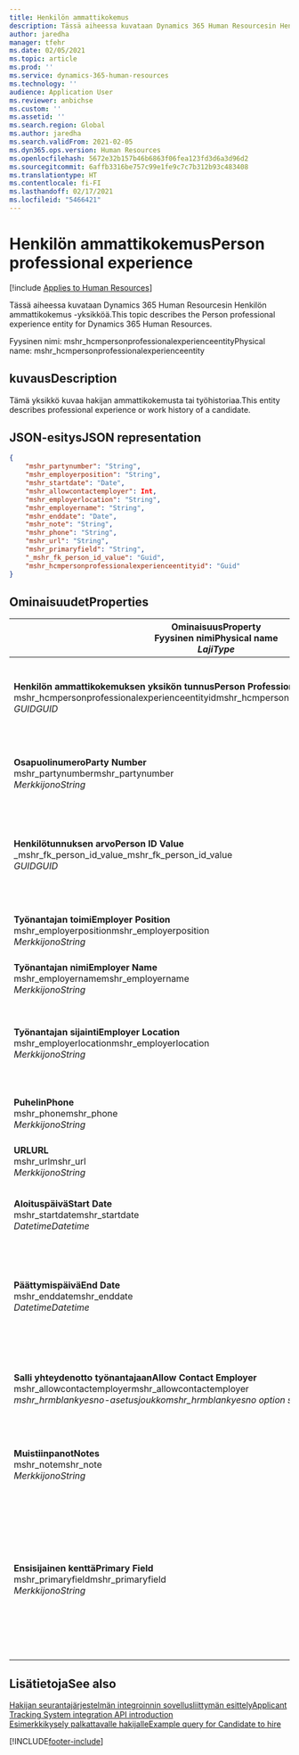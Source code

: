 ```yaml
---
title: Henkilön ammattikokemus
description: Tässä aiheessa kuvataan Dynamics 365 Human Resourcesin Henkilön ammattikokemus -yksikköä.
author: jaredha
manager: tfehr
ms.date: 02/05/2021
ms.topic: article
ms.prod: ''
ms.service: dynamics-365-human-resources
ms.technology: ''
audience: Application User
ms.reviewer: anbichse
ms.custom: ''
ms.assetid: ''
ms.search.region: Global
ms.author: jaredha
ms.search.validFrom: 2021-02-05
ms.dyn365.ops.version: Human Resources
ms.openlocfilehash: 5672e32b157b46b6863f06fea123fd3d6a3d96d2
ms.sourcegitcommit: 6affb3316be757c99e1fe9c7c7b312b93c483408
ms.translationtype: HT
ms.contentlocale: fi-FI
ms.lasthandoff: 02/17/2021
ms.locfileid: "5466421"
---
```

# <a name="person-professional-experience"></a><span data-ttu-id="f22eb-103">Henkilön ammattikokemus</span><span class="sxs-lookup"><span data-stu-id="f22eb-103">Person professional experience</span></span>

[!include [Applies to Human Resources](../includes/applies-to-hr.md)]

<span data-ttu-id="f22eb-104">Tässä aiheessa kuvataan Dynamics 365 Human Resourcesin Henkilön ammattikokemus -yksikköä.</span><span class="sxs-lookup"><span data-stu-id="f22eb-104">This topic describes the Person professional experience entity for Dynamics 365 Human Resources.</span></span>

<span data-ttu-id="f22eb-105">Fyysinen nimi: mshr_hcmpersonprofessionalexperienceentity</span><span class="sxs-lookup"><span data-stu-id="f22eb-105">Physical name: mshr_hcmpersonprofessionalexperienceentity</span></span>

## <a name="description"></a><span data-ttu-id="f22eb-106">kuvaus</span><span class="sxs-lookup"><span data-stu-id="f22eb-106">Description</span></span>

<span data-ttu-id="f22eb-107">Tämä yksikkö kuvaa hakijan ammattikokemusta tai työhistoriaa.</span><span class="sxs-lookup"><span data-stu-id="f22eb-107">This entity describes professional experience or work history of a candidate.</span></span>

## <a name="json-representation"></a><span data-ttu-id="f22eb-108">JSON-esitys</span><span class="sxs-lookup"><span data-stu-id="f22eb-108">JSON representation</span></span>

```json
{
    "mshr_partynumber": "String",
    "mshr_employerposition": "String",
    "mshr_startdate": "Date",
    "mshr_allowcontactemployer": Int,
    "mshr_employerlocation": "String",
    "mshr_employername": "String",
    "mshr_enddate": "Date",
    "mshr_note": "String",
    "mshr_phone": "String",
    "mshr_url": "String",
    "mshr_primaryfield": "String",
    "_mshr_fk_person_id_value": "Guid",
    "mshr_hcmpersonprofessionalexperienceentityid": "Guid"
}
```

## <a name="properties"></a><span data-ttu-id="f22eb-109">Ominaisuudet</span><span class="sxs-lookup"><span data-stu-id="f22eb-109">Properties</span></span>

| <span data-ttu-id="f22eb-110">Ominaisuus</span><span class="sxs-lookup"><span data-stu-id="f22eb-110">Property</span></span><br><span data-ttu-id="f22eb-111">**Fyysinen nimi**</span><span class="sxs-lookup"><span data-stu-id="f22eb-111">**Physical name**</span></span><br><span data-ttu-id="f22eb-112">**_Laji_**</span><span class="sxs-lookup"><span data-stu-id="f22eb-112">**_Type_**</span></span> | <span data-ttu-id="f22eb-113">Käytä</span><span class="sxs-lookup"><span data-stu-id="f22eb-113">Use</span></span> | <span data-ttu-id="f22eb-114">kuvaus</span><span class="sxs-lookup"><span data-stu-id="f22eb-114">Description</span></span> |
| --- | --- | --- |
| <span data-ttu-id="f22eb-115">**Henkilön ammattikokemuksen yksikön tunnus**</span><span class="sxs-lookup"><span data-stu-id="f22eb-115">**Person Professional Experience Entity ID**</span></span><br><span data-ttu-id="f22eb-116">mshr_hcmpersonprofessionalexperienceentityid</span><span class="sxs-lookup"><span data-stu-id="f22eb-116">mshr_hcmpersonprofessionalexperienceentityid</span></span><br><span data-ttu-id="f22eb-117">*GUID*</span><span class="sxs-lookup"><span data-stu-id="f22eb-117">*GUID*</span></span> | <span data-ttu-id="f22eb-118">Vain luku</span><span class="sxs-lookup"><span data-stu-id="f22eb-118">Read-only</span></span><br><span data-ttu-id="f22eb-119">Vaadittu</span><span class="sxs-lookup"><span data-stu-id="f22eb-119">Required</span></span> | <span data-ttu-id="f22eb-120">Järjestelmän luoma yksikkötietueen yksilöivä tunnus.</span><span class="sxs-lookup"><span data-stu-id="f22eb-120">System-generated unique identifier for the entity record.</span></span> |
| <span data-ttu-id="f22eb-121">**Osapuolinumero**</span><span class="sxs-lookup"><span data-stu-id="f22eb-121">**Party Number**</span></span><br><span data-ttu-id="f22eb-122">mshr_partynumber</span><span class="sxs-lookup"><span data-stu-id="f22eb-122">mshr_partynumber</span></span><br><span data-ttu-id="f22eb-123">*Merkkijono*</span><span class="sxs-lookup"><span data-stu-id="f22eb-123">*String*</span></span> | <span data-ttu-id="f22eb-124">Luku/Kirjoitus</span><span class="sxs-lookup"><span data-stu-id="f22eb-124">Read/write</span></span><br><span data-ttu-id="f22eb-125">Vaadittu</span><span class="sxs-lookup"><span data-stu-id="f22eb-125">Required</span></span> | <span data-ttu-id="f22eb-126">Hakijan henkilöntietueen yksilöivä tunnus.</span><span class="sxs-lookup"><span data-stu-id="f22eb-126">Unique identifier of the person record for the candidate.</span></span> |
| <span data-ttu-id="f22eb-127">**Henkilötunnuksen arvo**</span><span class="sxs-lookup"><span data-stu-id="f22eb-127">**Person ID Value**</span></span><br><span data-ttu-id="f22eb-128">_mshr_fk_person_id_value</span><span class="sxs-lookup"><span data-stu-id="f22eb-128">_mshr_fk_person_id_value</span></span><br><span data-ttu-id="f22eb-129">*GUID*</span><span class="sxs-lookup"><span data-stu-id="f22eb-129">*GUID*</span></span> | <span data-ttu-id="f22eb-130">Vain luku</span><span class="sxs-lookup"><span data-stu-id="f22eb-130">Read-only</span></span><br><span data-ttu-id="f22eb-131">Vaadittu</span><span class="sxs-lookup"><span data-stu-id="f22eb-131">Required</span></span><br><span data-ttu-id="f22eb-132">Viiteavain: mshr_dirpersonentity-yksikön mshr_dirpersonentityid</span><span class="sxs-lookup"><span data-stu-id="f22eb-132">Foreign key: mshr_dirpersonentityid of mshr_dirpersonentity</span></span> | <span data-ttu-id="f22eb-133">Järjestelmän luoma henkilön yksikkötietueen yksilöivä tunnus.</span><span class="sxs-lookup"><span data-stu-id="f22eb-133">System-generated unique identifier of the person entity record.</span></span> |
| <span data-ttu-id="f22eb-134">**Työnantajan toimi**</span><span class="sxs-lookup"><span data-stu-id="f22eb-134">**Employer Position**</span></span><br><span data-ttu-id="f22eb-135">mshr_employerposition</span><span class="sxs-lookup"><span data-stu-id="f22eb-135">mshr_employerposition</span></span><br><span data-ttu-id="f22eb-136">*Merkkijono*</span><span class="sxs-lookup"><span data-stu-id="f22eb-136">*String*</span></span> | <span data-ttu-id="f22eb-137">Luku/Kirjoitus</span><span class="sxs-lookup"><span data-stu-id="f22eb-137">Read/write</span></span><br><span data-ttu-id="f22eb-138">Vaadittu</span><span class="sxs-lookup"><span data-stu-id="f22eb-138">Required</span></span> | <span data-ttu-id="f22eb-139">Hakijan toimen nimike työsuhteen aikana.</span><span class="sxs-lookup"><span data-stu-id="f22eb-139">The position title held by the candidate while under employment.</span></span> |
| <span data-ttu-id="f22eb-140">**Työnantajan nimi**</span><span class="sxs-lookup"><span data-stu-id="f22eb-140">**Employer Name**</span></span><br><span data-ttu-id="f22eb-141">mshr_employername</span><span class="sxs-lookup"><span data-stu-id="f22eb-141">mshr_employername</span></span><br><span data-ttu-id="f22eb-142">*Merkkijono*</span><span class="sxs-lookup"><span data-stu-id="f22eb-142">*String*</span></span> | <span data-ttu-id="f22eb-143">Luku/Kirjoitus</span><span class="sxs-lookup"><span data-stu-id="f22eb-143">Read/write</span></span><br><span data-ttu-id="f22eb-144">Vaadittu</span><span class="sxs-lookup"><span data-stu-id="f22eb-144">Required</span></span> | <span data-ttu-id="f22eb-145">Työnantajan nimi.</span><span class="sxs-lookup"><span data-stu-id="f22eb-145">The name of the employer.</span></span> |
| <span data-ttu-id="f22eb-146">**Työnantajan sijainti**</span><span class="sxs-lookup"><span data-stu-id="f22eb-146">**Employer Location**</span></span><br><span data-ttu-id="f22eb-147">mshr_employerlocation</span><span class="sxs-lookup"><span data-stu-id="f22eb-147">mshr_employerlocation</span></span><br><span data-ttu-id="f22eb-148">*Merkkijono*</span><span class="sxs-lookup"><span data-stu-id="f22eb-148">*String*</span></span> | <span data-ttu-id="f22eb-149">Luku/Kirjoitus</span><span class="sxs-lookup"><span data-stu-id="f22eb-149">Read/write</span></span><br><span data-ttu-id="f22eb-150">Valinnainen</span><span class="sxs-lookup"><span data-stu-id="f22eb-150">Optional</span></span> | <span data-ttu-id="f22eb-151">Työnantajan sijainti.</span><span class="sxs-lookup"><span data-stu-id="f22eb-151">The employer’s location.</span></span> <span data-ttu-id="f22eb-152">Enimmäispituus: 60.</span><span class="sxs-lookup"><span data-stu-id="f22eb-152">Max length: 60.</span></span> <span data-ttu-id="f22eb-153">Ei määritettyä tai vaadittua muotoa.</span><span class="sxs-lookup"><span data-stu-id="f22eb-153">No specific format defined or required.</span></span> |
| <span data-ttu-id="f22eb-154">**Puhelin**</span><span class="sxs-lookup"><span data-stu-id="f22eb-154">**Phone**</span></span><br><span data-ttu-id="f22eb-155">mshr_phone</span><span class="sxs-lookup"><span data-stu-id="f22eb-155">mshr_phone</span></span><br><span data-ttu-id="f22eb-156">*Merkkijono*</span><span class="sxs-lookup"><span data-stu-id="f22eb-156">*String*</span></span> | <span data-ttu-id="f22eb-157">Luku/Kirjoitus</span><span class="sxs-lookup"><span data-stu-id="f22eb-157">Read/write</span></span><br><span data-ttu-id="f22eb-158">Valinnainen</span><span class="sxs-lookup"><span data-stu-id="f22eb-158">Optional</span></span> | <span data-ttu-id="f22eb-159">Työnantajan puhelinnumero.</span><span class="sxs-lookup"><span data-stu-id="f22eb-159">The employer’s phone number.</span></span> |
| <span data-ttu-id="f22eb-160">**URL**</span><span class="sxs-lookup"><span data-stu-id="f22eb-160">**URL**</span></span><br><span data-ttu-id="f22eb-161">mshr_url</span><span class="sxs-lookup"><span data-stu-id="f22eb-161">mshr_url</span></span><br><span data-ttu-id="f22eb-162">*Merkkijono*</span><span class="sxs-lookup"><span data-stu-id="f22eb-162">*String*</span></span> | <span data-ttu-id="f22eb-163">Luku/Kirjoitus</span><span class="sxs-lookup"><span data-stu-id="f22eb-163">Read/write</span></span><br><span data-ttu-id="f22eb-164">Valinnainen</span><span class="sxs-lookup"><span data-stu-id="f22eb-164">Optional</span></span> | <span data-ttu-id="f22eb-165">Työnantajan verkkosivuston URL-osoite.</span><span class="sxs-lookup"><span data-stu-id="f22eb-165">The URL of the employer’s website.</span></span> |
| <span data-ttu-id="f22eb-166">**Aloituspäivä**</span><span class="sxs-lookup"><span data-stu-id="f22eb-166">**Start Date**</span></span><br><span data-ttu-id="f22eb-167">mshr_startdate</span><span class="sxs-lookup"><span data-stu-id="f22eb-167">mshr_startdate</span></span><br><span data-ttu-id="f22eb-168">*Datetime*</span><span class="sxs-lookup"><span data-stu-id="f22eb-168">*Datetime*</span></span> | <span data-ttu-id="f22eb-169">Luku/Kirjoitus</span><span class="sxs-lookup"><span data-stu-id="f22eb-169">Read/write</span></span><br><span data-ttu-id="f22eb-170">Vaadittu</span><span class="sxs-lookup"><span data-stu-id="f22eb-170">Required</span></span> | <span data-ttu-id="f22eb-171">Hakijan työsuhteen alkamispäivämäärä.</span><span class="sxs-lookup"><span data-stu-id="f22eb-171">The start date of the candidate’s employment.</span></span> |
| <span data-ttu-id="f22eb-172">**Päättymispäivä**</span><span class="sxs-lookup"><span data-stu-id="f22eb-172">**End Date**</span></span><br><span data-ttu-id="f22eb-173">mshr_enddate</span><span class="sxs-lookup"><span data-stu-id="f22eb-173">mshr_enddate</span></span><br><span data-ttu-id="f22eb-174">*Datetime*</span><span class="sxs-lookup"><span data-stu-id="f22eb-174">*Datetime*</span></span> | <span data-ttu-id="f22eb-175">Luku/Kirjoitus</span><span class="sxs-lookup"><span data-stu-id="f22eb-175">Read/write</span></span><br><span data-ttu-id="f22eb-176">Valinnainen</span><span class="sxs-lookup"><span data-stu-id="f22eb-176">Optional</span></span> | <span data-ttu-id="f22eb-177">Hakijan työsuhteen päättymispäivä. Tyhjäarvo, jos hakija työskentelee yhä tässä toimessa.</span><span class="sxs-lookup"><span data-stu-id="f22eb-177">The end date of the candidate’s employment, or null if the candidate is still employed here.</span></span> |
| <span data-ttu-id="f22eb-178">**Salli yhteydenotto työnantajaan**</span><span class="sxs-lookup"><span data-stu-id="f22eb-178">**Allow Contact Employer**</span></span><br><span data-ttu-id="f22eb-179">mshr_allowcontactemployer</span><span class="sxs-lookup"><span data-stu-id="f22eb-179">mshr_allowcontactemployer</span></span><br><span data-ttu-id="f22eb-180">*mshr_hrmblankyesno-asetusjoukko*</span><span class="sxs-lookup"><span data-stu-id="f22eb-180">*mshr_hrmblankyesno option set*</span></span> | <span data-ttu-id="f22eb-181">Luku/Kirjoitus</span><span class="sxs-lookup"><span data-stu-id="f22eb-181">Read/write</span></span><br><span data-ttu-id="f22eb-182">Valinnainen</span><span class="sxs-lookup"><span data-stu-id="f22eb-182">Optional</span></span> | <span data-ttu-id="f22eb-183">Ilmaisee, salliiko hakija yhteydenoton edelliseen työnantajaan.</span><span class="sxs-lookup"><span data-stu-id="f22eb-183">Signifies whether the candidate allows contacting the previous employer.</span></span> |
| <span data-ttu-id="f22eb-184">**Muistiinpanot**</span><span class="sxs-lookup"><span data-stu-id="f22eb-184">**Notes**</span></span><br><span data-ttu-id="f22eb-185">mshr_note</span><span class="sxs-lookup"><span data-stu-id="f22eb-185">mshr_note</span></span><br><span data-ttu-id="f22eb-186">*Merkkijono*</span><span class="sxs-lookup"><span data-stu-id="f22eb-186">*String*</span></span> | <span data-ttu-id="f22eb-187">Luku/Kirjoitus</span><span class="sxs-lookup"><span data-stu-id="f22eb-187">Read/write</span></span><br><span data-ttu-id="f22eb-188">Valinnainen</span><span class="sxs-lookup"><span data-stu-id="f22eb-188">Optional</span></span> | <span data-ttu-id="f22eb-189">Muistiinpanot rekrytoijan tai työhönottopäällikön käyttöön.</span><span class="sxs-lookup"><span data-stu-id="f22eb-189">Notes for use by the recruiter or hiring manager.</span></span> |
| <span data-ttu-id="f22eb-190">**Ensisijainen kenttä**</span><span class="sxs-lookup"><span data-stu-id="f22eb-190">**Primary Field**</span></span><br><span data-ttu-id="f22eb-191">mshr_primaryfield</span><span class="sxs-lookup"><span data-stu-id="f22eb-191">mshr_primaryfield</span></span><br><span data-ttu-id="f22eb-192">*Merkkijono*</span><span class="sxs-lookup"><span data-stu-id="f22eb-192">*String*</span></span> | <span data-ttu-id="f22eb-193">Vain luku</span><span class="sxs-lookup"><span data-stu-id="f22eb-193">Read-only</span></span><br><span data-ttu-id="f22eb-194">Vaadittu</span><span class="sxs-lookup"><span data-stu-id="f22eb-194">Required</span></span> | <span data-ttu-id="f22eb-195">Kenttä, jota käytetään yksikkötietueen ensisijaisena tunnuksena.</span><span class="sxs-lookup"><span data-stu-id="f22eb-195">Field used as a primary identifier of the entity record.</span></span> <span data-ttu-id="f22eb-196">Osapuolen numeron, alkamispäivämäärän, työnantajan toimen ja työnantajan nimen yhdistelmä.</span><span class="sxs-lookup"><span data-stu-id="f22eb-196">Combination of party number, start date, employer position, and employer name.</span></span> |

## <a name="see-also"></a><span data-ttu-id="f22eb-197">Lisätietoja</span><span class="sxs-lookup"><span data-stu-id="f22eb-197">See also</span></span>

[<span data-ttu-id="f22eb-198">Hakijan seurantajärjestelmän integroinnin sovellusliittymän esittely</span><span class="sxs-lookup"><span data-stu-id="f22eb-198">Applicant Tracking System integration API introduction</span></span>](hr-admin-integration-ats-api-introduction.md)<br>
[<span data-ttu-id="f22eb-199">Esimerkkikysely palkattavalle hakijalle</span><span class="sxs-lookup"><span data-stu-id="f22eb-199">Example query for Candidate to hire</span></span>](hr-admin-integration-ats-api-candidate-to-hire-example-query.md)



[!INCLUDE[footer-include](../includes/footer-banner.md)]